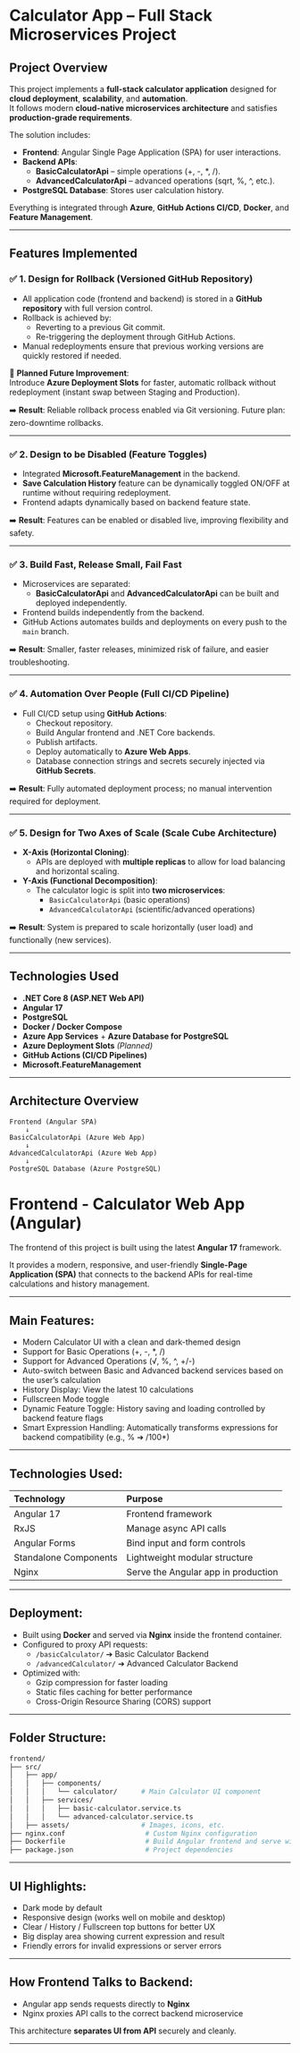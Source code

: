 #  Calculator App – Full Stack Microservices Project

##  Project Overview

This project implements a **full-stack calculator application** designed for **cloud deployment**, **scalability**, and **automation**.  
It follows modern **cloud-native microservices architecture** and satisfies **production-grade requirements**.

The solution includes:

-  **Frontend**: Angular Single Page Application (SPA) for user interactions.
-  **Backend APIs**:
    - **BasicCalculatorApi** – simple operations (+, -, *, /).
    - **AdvancedCalculatorApi** – advanced operations (sqrt, %, ^, etc.).
-  **PostgreSQL Database**: Stores user calculation history.

Everything is integrated through **Azure**, **GitHub Actions CI/CD**, **Docker**, and **Feature Management**.

---

##  Features Implemented

### ✅ 1. Design for Rollback (Versioned GitHub Repository)

- All application code (frontend and backend) is stored in a **GitHub repository** with full version control.
- Rollback is achieved by:
    - Reverting to a previous Git commit.
    - Re-triggering the deployment through GitHub Actions.
- Manual redeployments ensure that previous working versions are quickly restored if needed.

🔹 **Planned Future Improvement**:  
Introduce **Azure Deployment Slots** for faster, automatic rollback without redeployment (instant swap between Staging and Production).

➡️ **Result**: Reliable rollback process enabled via Git versioning. Future plan: zero-downtime rollbacks.

---

### ✅ 2. Design to be Disabled (Feature Toggles)

- Integrated **Microsoft.FeatureManagement** in the backend.
- **Save Calculation History** feature can be dynamically toggled ON/OFF at runtime without requiring redeployment.
- Frontend adapts dynamically based on backend feature state.

➡️ **Result**: Features can be enabled or disabled live, improving flexibility and safety.

---

### ✅ 3. Build Fast, Release Small, Fail Fast

- Microservices are separated:
    - **BasicCalculatorApi** and **AdvancedCalculatorApi** can be built and deployed independently.
- Frontend builds independently from the backend.
- GitHub Actions automates builds and deployments on every push to the `main` branch.

➡️ **Result**: Smaller, faster releases, minimized risk of failure, and easier troubleshooting.

---

### ✅ 4. Automation Over People (Full CI/CD Pipeline)

- Full CI/CD setup using **GitHub Actions**:
    - Checkout repository.
    - Build Angular frontend and .NET Core backends.
    - Publish artifacts.
    - Deploy automatically to **Azure Web Apps**.
    - Database connection strings and secrets securely injected via **GitHub Secrets**.

➡️ **Result**: Fully automated deployment process; no manual intervention required for deployment.

---

### ✅ 5. Design for Two Axes of Scale (Scale Cube Architecture)

- **X-Axis (Horizontal Cloning)**:
    - APIs are deployed with **multiple replicas** to allow for load balancing and horizontal scaling.
- **Y-Axis (Functional Decomposition)**:
    - The calculator logic is split into **two microservices**:
        - `BasicCalculatorApi` (basic operations)
        - `AdvancedCalculatorApi` (scientific/advanced operations)

➡️ **Result**: System is prepared to scale horizontally (user load) and functionally (new services).

---

##  Technologies Used

- **.NET Core 8 (ASP.NET Web API)**
- **Angular 17**
- **PostgreSQL**
- **Docker / Docker Compose**
- **Azure App Services** + **Azure Database for PostgreSQL**
- **Azure Deployment Slots** *(Planned)*
- **GitHub Actions (CI/CD Pipelines)**
- **Microsoft.FeatureManagement**

---

##  Architecture Overview

```plaintext
Frontend (Angular SPA)
    ↓
BasicCalculatorApi (Azure Web App)
    ↓
AdvancedCalculatorApi (Azure Web App)
    ↓
PostgreSQL Database (Azure PostgreSQL)

```



# **Frontend - Calculator Web App (Angular)**

The frontend of this project is built using the latest **Angular 17** framework.

It provides a modern, responsive, and user-friendly **Single-Page Application (SPA)** that connects to the backend APIs for real-time calculations and history management.

---

## Main Features:
- Modern Calculator UI with a clean and dark-themed design
- Support for Basic Operations (+, -, *, /)
- Support for Advanced Operations (√, %, ^, +/-)
- Auto-switch between Basic and Advanced backend services based on the user’s calculation
- History Display: View the latest 10 calculations
- Fullscreen Mode toggle
- Dynamic Feature Toggle: History saving and loading controlled by backend feature flags
- Smart Expression Handling: Automatically transforms expressions for backend compatibility (e.g., % ➔ /100*)

---

## Technologies Used:
| Technology | Purpose |
|:---|:---|
| Angular 17 | Frontend framework |
| RxJS | Manage async API calls |
| Angular Forms | Bind input and form controls |
| Standalone Components | Lightweight modular structure |
| Nginx | Serve the Angular app in production |

---

## Deployment:
- Built using **Docker** and served via **Nginx** inside the frontend container.
- Configured to proxy API requests:
  - `/basicCalculator/` ➔ Basic Calculator Backend
  - `/advancedCalculator/` ➔ Advanced Calculator Backend
- Optimized with:
  - Gzip compression for faster loading
  - Static files caching for better performance
  - Cross-Origin Resource Sharing (CORS) support

---

## Folder Structure:
```bash
frontend/
├── src/
│   ├── app/
│   │   ├── components/
│   │   │   └── calculator/      # Main Calculator UI component
│   │   ├── services/
│   │   │   ├── basic-calculator.service.ts
│   │   │   └── advanced-calculator.service.ts
│   ├── assets/                  # Images, icons, etc.
├── nginx.conf                    # Custom Nginx configuration
├── Dockerfile                    # Build Angular frontend and serve with Nginx
├── package.json                  # Project dependencies
```

---

## UI Highlights:
- Dark mode by default
- Responsive design (works well on mobile and desktop)
- Clear / History / Fullscreen top buttons for better UX
- Big display area showing current expression and result
- Friendly errors for invalid expressions or server errors

---

## How Frontend Talks to Backend:
- Angular app sends requests directly to **Nginx**
- Nginx proxies API calls to the correct backend microservice

This architecture **separates UI from API** securely and cleanly.

---

